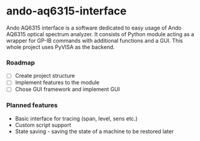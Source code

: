 # ando-aq6315-interface
Ando AQ6315 interface is a software dedicated to easy usage of
Ando AQ6315 optical spectrum analyzer. It consists of Python module acting as a wrapper for GP-IB commands with additional functions and a GUI. This whole project uses PyVISA as the backend.
### Roadmap
- [ ] Create project structure
- [ ] Implement features to the module
- [ ] Chose GUI framework and implement GUI
### Planned features
- Basic interface for tracing (span, level, sens etc.)
- Custom script support
- State saving - saving the state of a machine to be restored later